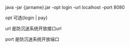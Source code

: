 java -jar {jarname}.jar -opt login -url localhost -port 8080

opt 可选{login | pay}

url 是防沉迷系统开放接口url

port 是防沉迷系统开放端口